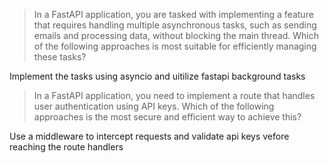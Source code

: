 > In a FastAPI application, you are tasked with implementing a feature that requires handling multiple asynchronous tasks, such as sending emails and processing data, without blocking the main thread. Which of the following approaches is most suitable for efficiently managing these tasks?

Implement the tasks using asyncio and uitilize fastapi background tasks

> In a FastAPI application, you need to implement a route that handles user authentication using API keys. Which of the following approaches is the most secure and efficient way to achieve this?

Use a middleware to intercept requests and validate api keys vefore reaching the route handlers